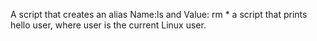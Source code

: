 A script that creates an alias Name:ls and Value: rm *
a script that prints hello user, where user is the current Linux user.
